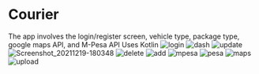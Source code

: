 # Courier
The app involves the login/register screen, vehicle type, package type, google maps API, and M-Pesa API
Uses Kotlin
![login](https://user-images.githubusercontent.com/84079256/153154890-108d0f82-b1da-4369-9382-53f8455196dd.png)
![dash](https://user-images.githubusercontent.com/84079256/153154907-ac5efd50-caa5-4b84-a117-c817c60134d7.png)
![update](https://user-images.githubusercontent.com/84079256/153154941-53b980c5-afe4-4988-8286-04dc37b9293c.png)
![Screenshot_20211219-180348](https://user-images.githubusercontent.com/84079256/153154942-b7b7dc1b-c0d6-4048-97a0-42482e4ecb0a.png)
![delete](https://user-images.githubusercontent.com/84079256/153154952-4168aa0b-861c-4ae4-a38e-75e6b425d4ba.png)
![add](https://user-images.githubusercontent.com/84079256/153154957-7c39aa38-f881-4369-904d-ada2de36d98e.png)
![mpesa](https://user-images.githubusercontent.com/84079256/153155010-ff85c229-38eb-4a57-a0fa-a2b402d2a54b.png)
![pesa](https://user-images.githubusercontent.com/84079256/153155011-e862a19a-dff9-4626-894a-c99a7708cee7.png)
![maps](https://user-images.githubusercontent.com/84079256/153155024-7489ffd6-a344-479f-bb2a-8243162269fe.png)
![upload](https://user-images.githubusercontent.com/84079256/153155030-fb890935-34d4-4114-ad8b-70d0074ce2a8.png)
